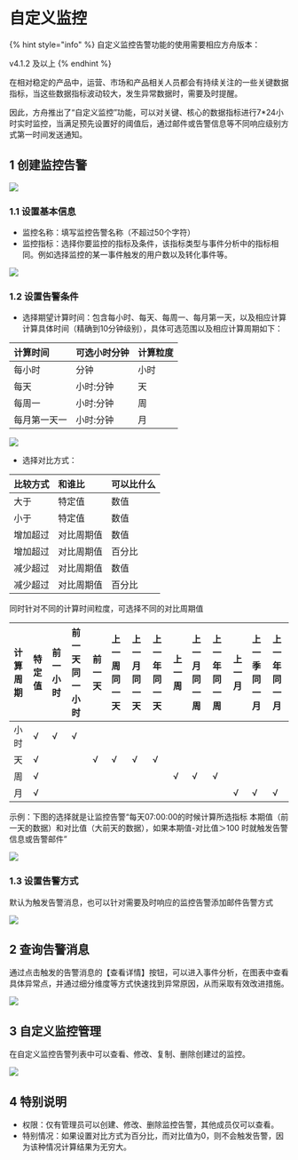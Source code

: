 # 自定义监控

{% hint style="info" %}
自定义监控告警功能的使用需要相应方舟版本：

v4.1.2 及以上
{% endhint %}

在相对稳定的产品中，运营、市场和产品相关人员都会有持续关注的一些关键数据指标，当这些数据指标波动较大，发生异常数据时，需要及时提醒。

因此，方舟推出了“自定义监控”功能，可以对关键、核心的数据指标进行7\*24小时实时监控，当满足预先设置好的阈值后，通过邮件或告警信息等不同响应级别方式第一时间发送通知。

## 1 创建监控告警

![](https://imguserradar.analysys.cn/fangzhou/img/2019/01/201901251157108113.gif)

### **1.1 设置基本信息**

* 监控名称：填写监控告警名称（不超过50个字符）
* 监控指标：选择你要监控的指标及条件，该指标类型与事件分析中的指标相同。例如选择监控的某一事件触发的用户数以及转化事件等。 

![ ](https://imguserradar.analysys.cn/fangzhou/img/2019/01/201901251723574082.png)

### **1.2 设置告警条件**

* 选择期望计算时间：包含每小时、每天、每周一、每月第一天，以及相应计算计算具体时间（精确到10分钟级别），具体可选范围以及相应计算周期如下：

| 计算时间 | 可选小时分钟 | 计算粒度 |
| :--- | :--- | :--- |
| 每小时 | 分钟 | 小时 |
| 每天 | 小时:分钟 | 天 |
| 每周一 | 小时:分钟 | 周 |
| 每月第一天一 | 小时:分钟 | 月 |

![ ](https://imguserradar.analysys.cn/fangzhou/img/2019/01/201901251916268887.png)

* 选择对比方式：

| 比较方式 | 和谁比 | 可以比什么 |
| :--- | :--- | :--- |
| 大于 | 特定值 | 数值 |
| 小于 | 特定值 | 数值 |
| 增加超过 | 对比周期值 | 数值 |
| 增加超过 | 对比周期值 | 百分比 |
| 减少超过 | 对比周期值 | 数值 |
| 减少超过 | 对比周期值 | 百分比 |

同时针对不同的计算时间粒度，可选择不同的对比周期值

| 计算周期 | 特定值 | 前一小时 | 前一天同一小时 | 前一天 | 上一周同一天 | 上一月同一天 | 上一年同一天 | 上一周 | 上一月同一周 | 上一年同一周 | 上一月 | 上一季同一月 | 上一年同一月 |
| :--- | :--- | :--- | :--- | :--- | :--- | :--- | :--- | :--- | :--- | :--- | :--- | :--- | :--- |
| 小时 | √ | √ | √ |  |  |  |  |  |  |  |  |  |  |
| 天 | √ |  |  | √ | √ | √ | √ |  |  |  |  |  |  |
| 周 | √ |  |  |  |  |  |  | √ | √ | √ |  |  |  |
| 月 | √ |  |  |  |  |  |  |  |  |  | √ | √ | √ |

示例：下图的选择就是让监控告警“每天07:00:00的时候计算所选指标 本期值（前一天的数据）和对比值（大前天的数据），如果本期值-对比值＞100 时就触发告警信息或告警邮件”

![ ](https://imguserradar.analysys.cn/fangzhou/img/2019/01/201901252003380222.png)

### **1.3 设置告警方式**

默认为触发告警消息，也可以针对需要及时响应的监控告警添加邮件告警方式 

![ ](https://imguserradar.analysys.cn/fangzhou/img/2019/01/201901252014290304.png)

## 2 查询告警消息

通过点击触发的告警消息的【查看详情】按钮，可以进入事件分析，在图表中查看具体异常点，并通过细分维度等方式快速找到异常原因，从而采取有效改进措施。 

![ ](https://imguserradar.analysys.cn/fangzhou/img/2019/01/201901251157357360.gif)

## 3 自定义监控管理

在自定义监控告警列表中可以查看、修改、复制、删除创建过的监控。 

![ ](https://imguserradar.analysys.cn/fangzhou/img/2019/01/201901252054282807.png)

## 4 特别说明

* 权限：仅有管理员可以创建、修改、删除监控告警，其他成员仅可以查看。
* 特别情况：如果设置对比方式为百分比，而对比值为0，则不会触发告警，因为该种情况计算结果为无穷大。

